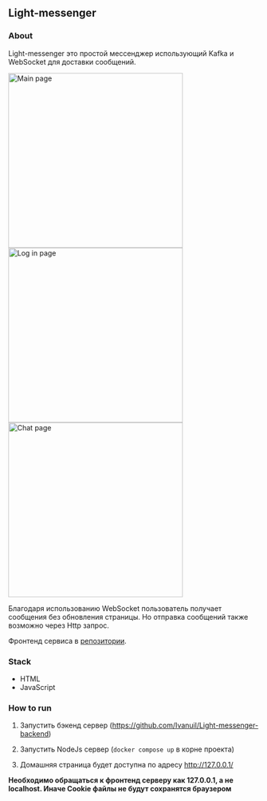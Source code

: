 ## Light-messenger

### About

Light-messenger это простой мессенджер использующий Kafka и WebSocket для доставки сообщений.

<img src="misc/images/main_page.png" alt="Main page" width="350"/>

<img src="misc/images/log_in_page.png" alt="Log in page" width="350"/>

<img src="misc/images/chat_page.png" alt="Chat page" width="350"/>

Благодаря использованию WebSocket пользователь получает сообщения без обновления страницы.
Но отправка сообщений также возможно через Http запрос.

Фронтенд сервиса в [репозитории](https://github.com/Ivanuil/Light-messenger-frontend).

### Stack

* HTML
* JavaScript

### How to run

1. Запустить бэкенд сервер (https://github.com/Ivanuil/Light-messenger-backend)

2. Запустить NodeJs сервер (```docker compose up``` в корне проекта)

3. Домашняя страница будет доступна по адресу http://127.0.0.1/

**Необходимо обращаться к фронтенд серверу как 127.0.0.1, а не localhost. Иначе Cookie файлы не будут сохранятся 
браузером** 
